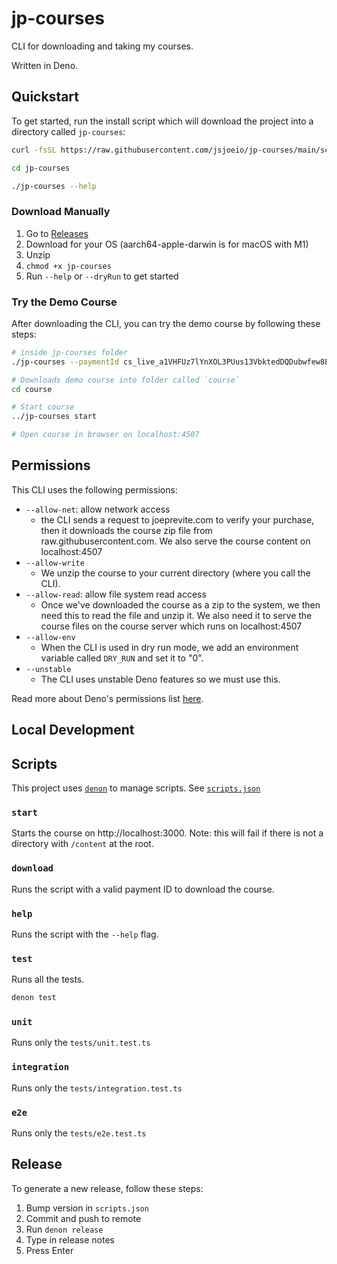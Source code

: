 # jp-courses

CLI for downloading and taking my courses.

Written in Deno.

## Quickstart

To get started, run the install script which will download the project into a directory called `jp-courses`:

```sh
curl -fsSL https://raw.githubusercontent.com/jsjoeio/jp-courses/main/scripts/install.sh | sh

cd jp-courses

./jp-courses --help
```

### Download Manually

1. Go to [Releases](https://github.com/jsjoeio/jp-courses/releases)
2. Download for your OS (aarch64-apple-darwin is for macOS with M1)
3. Unzip
4. `chmod +x jp-courses`
5. Run `--help` or `--dryRun` to get started

### Try the Demo Course

After downloading the CLI, you can try the demo course by following these steps:

```sh
# inside jp-courses folder
./jp-courses --paymentId cs_live_a1VHFUz7lYnXOL3PUus13VbktedDQDubwfew8E70EvnS1BTOfNTSUXqO0i

# Downloads demo course into folder called `course`
cd course

# Start course
../jp-courses start

# Open course in browser on localhost:4507
```

## Permissions

This CLI uses the following permissions:
- `--allow-net`: allow network access
  - the CLI sends a request to joeprevite.com to verify your purchase, then it downloads the course zip file from raw.githubusercontent.com. We also serve the course content on localhost:4507
- `--allow-write`
  - We unzip the course to your current directory (where you call the CLI).
- `--allow-read`: allow file system read access
  - Once we've downloaded the course as a zip to the system, we then need this to read the file and unzip it. We also need it to serve the course files on the course server which runs on localhost:4507
- `--allow-env`
  - When the CLI is used in dry run mode, we add an environment variable called `DRY_RUN` and set it to "0".
- `--unstable`
  - The CLI uses unstable Deno features so we must use this.

Read more about Deno's permissions list [here](https://deno.land/manual@v1.9.2/getting_started/permissions#permissions-list).

## Local Development

## Scripts

This project uses [`denon`](https://github.com/denosaurs/denon) to manage scripts. See [`scripts.json`](./scripts.json)

### `start`

Starts the course on http://localhost:3000. Note: this will fail if there is not a directory with `/content` at the root.
### `download`

Runs the script with a valid payment ID to download the course.

### `help`

Runs the script with the `--help` flag.

### `test`

Runs all the tests.
```sh
denon test
```

### `unit`

Runs only the `tests/unit.test.ts`

### `integration`

Runs only the `tests/integration.test.ts`

### `e2e`

Runs only the `tests/e2e.test.ts`

## Release

To generate a new release, follow these steps:

1. Bump version in `scripts.json`
2. Commit and push to remote
3. Run `denon release`
4. Type in release notes
5. Press Enter